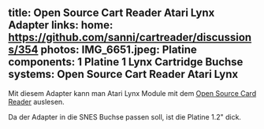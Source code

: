 title: Open Source Cart Reader Atari Lynx Adapter
links:
    home: https://github.com/sanni/cartreader/discussions/354
photos:
    IMG_6651.jpeg: Platine
components:
    1 Platine
    1 Lynx Cartridge Buchse
systems:
    Open Source Cart Reader
    Atari Lynx
---
Mit diesem Adapter kann man Atari Lynx Module mit dem [Open Source Card Reader](https://github.com/sanni/cartreader) auslesen.

Da der Adapter in die SNES Buchse passen soll, ist die Platine 1.2" dick.

